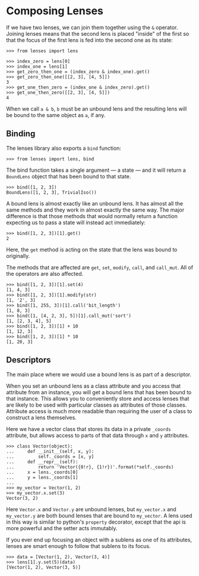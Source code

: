 # Composing Lenses

If we have two lenses, we can join them together using the `&`
operator. Joining lenses means that the second lens is placed "inside"
of the first so that the focus of the first lens is fed into the second
one as its state:

	>>> from lenses import lens

	>>> index_zero = lens[0]
	>>> index_one = lens[1]
	>>> get_zero_then_one = (index_zero & index_one).get()
	>>> get_zero_then_one([[2, 3], [4, 5]])
	3
	>>> get_one_then_zero = (index_one & index_zero).get()
	>>> get_one_then_zero([[2, 3], [4, 5]])
	4

When we call `a & b`, `b` must be an unbound lens and the
resulting lens will be bound to the same object as `a`, if any.


## Binding

The lenses library also exports a `bind` function:

	>>> from lenses import lens, bind

The bind function takes a single argument — a state — and it will
return a `BoundLens` object that has been bound to that state.

	>>> bind([1, 2, 3])
	BoundLens([1, 2, 3], TrivialIso())

A bound lens is almost exactly like an unbound lens. It has almost all
the same methods and they work in almost exactly the same way. The major
difference is that those methods that would normally return a function
expecting us to pass a state will instead act immediately:

	>>> bind([1, 2, 3])[1].get()
	2

Here, the `get` method is acting on the state that the lens was bound
to originally.

The methods that are affected are `get`, `set`, `modify`, `call`, and
`call_mut`. All of the operators are also affected.

	>>> bind([1, 2, 3])[1].set(4)
	[1, 4, 3]
	>>> bind([1, 2, 3])[1].modify(str)
	[1, '2', 3]
	>>> bind([1, 255, 3])[1].call('bit_length')
	[1, 8, 3]
	>>> bind([1, [4, 2, 3], 5])[1].call_mut('sort')
	[1, [2, 3, 4], 5]
	>>> bind([1, 2, 3])[1] + 10
	[1, 12, 3]
	>>> bind([1, 2, 3])[1] * 10
	[1, 20, 3]


## Descriptors

The main place where we would use a bound lens is as part of a descriptor.

When you set an unbound lens as a class attribute and you access that
attribute from an instance, you will get a bound lens that has been
bound to that instance. This allows you to conveniently store and access
lenses that are likely to be used with particular classes as attributes
of those classes. Attribute access is much more readable than requiring
the user of a class to construct a lens themselves.

Here we have a vector class that stores its data in a private `_coords`
attribute, but allows access to parts of that data through `x` and `y`
attributes.

	>>> class Vector(object):
	...     def __init__(self, x, y):
	...         self._coords = [x, y]
	...     def __repr__(self):
	...         return 'Vector({0!r}, {1!r})'.format(*self._coords)
	...     x = lens._coords[0]
	...     y = lens._coords[1]
	...
	>>> my_vector = Vector(1, 2)
	>>> my_vector.x.set(3)
	Vector(3, 2)

Here `Vector.x` and `Vector.y` are unbound lenses, but `my_vector.x` and
`my_vector.y` are both bound lenses that are bound to `my_vector`. A
lens used in this way is similar to python's `property` decorator,
except that the api is more powerful and the setter acts immutably.

If you ever end up focusing an object with a sublens as one of its
attributes, lenses are smart enough to follow that sublens to its focus.

	>>> data = [Vector(1, 2), Vector(3, 4)]
	>>> lens[1].y.set(5)(data)
	[Vector(1, 2), Vector(3, 5)]
